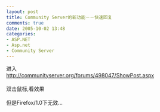 ```yaml
---
layout: post
title: Community Server的新功能－－快速回复
comments: true
date: 2005-10-02 13:48
categories:
- ASP.NET
- Asp.net
- Community Server
---
```


<p>进入<br /><a href="http://communityserver.org/forums/498047/ShowPost.aspx">http://communityserver.org/forums/498047/ShowPost.aspx</a><br /><br />双击鼠标,看效果<br /><br />但是Firefox/1.0下无效...</p>				
